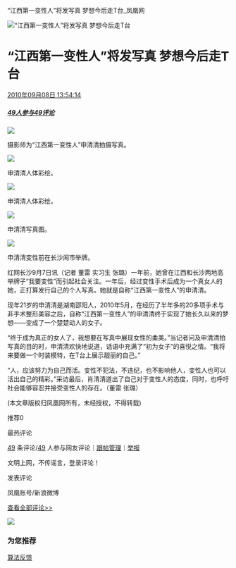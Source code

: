 “江西第一变性人”将发写真 梦想今后走T台\_凤凰网

![“江西第一变性人”将发写真 梦想今后走T台](//x0.ifengimg.com/ucms/2019_38/AC5B8A2AE18AB61C7067AFFDBBCD12D16295DDA2_w121_h75.jpg)

# “江西第一变性人”将发写真 梦想今后走T台

[2010年09月08日 13:54:14](javascript:;)

##### [49人参与](//gentie.ifeng.com/c/comment/7fYvyOxZOhw)[49评论](//gentie.ifeng.com/c/comment/7fYvyOxZOhw)

![](http://res.news.ifeng.com/attachments/2010/09/08/rd_rs_b1b0c122e27b31ce0cf59322d0b59b46.jpg)

摄影师为“江西第一变性人”申清清拍摄写真。

![](http://res.news.ifeng.com/attachments/2010/09/08/rd_or_bcbe79cbad598c0b6e9320c5f6ca5c67.jpg)

申清清人体彩绘。

![](http://res.news.ifeng.com/attachments/2010/09/08/rd_or_db905f1059019242f9326cf3e54448bd.jpg)

申清清人体彩绘。

![](http://res.news.ifeng.com/attachments/2010/09/08/rd_rs_bb7e76a0cf67c92ae352431824fbdc8c.jpg)

申清清写真图。

![](http://res.news.ifeng.com/attachments/2010/09/08/rd_rs_1ee591f338d3065fd7b405211c577b61.jpg)

申清清变性前在长沙闹市举牌。

红网长沙9月7日讯（记者 董雷 实习生 张璐）一年前，她曾在江西和长沙两地高举牌子“我要变性”而引起社会关注。一年后，经过变性手术后成为一个真女人的她，正打算发行自己的个人写真。她就是自称“江西第一变性人”的申清清。

现年21岁的申清清是湖南邵阳人，2010年5月，在经历了半年多的20多项手术与非手术整形美容之后，自称“江西第一变性人”的申清清终于实现了她长久以来的梦想——变成了一个楚楚动人的女子。

“终于成为真正的女人了，我想要在写真中展现女性的柔美。”当记者问及申清清拍写真的目的时，申清清欢快地说道，话语中充满了“初为女子”的喜悦之情。“我将来要做一个时装模特，在T台上展示靓丽的自己。”

“人，应该努力为自己而活。变性不犯法，不违纪，也不影响他人，变性人也可以活出自己的精彩。”采访最后，肖清清道出了自己对于变性人的态度，同时，也呼吁社会能够容忍并接受变性人的存在。（董雷 张璐）

(本文章版权归凤凰网所有，未经授权，不得转载)

推荐0

最热评论

[49](//gentie.ifeng.com/view.html?docUrl=http://news.ifeng.com/society/2/detail_2010_09/08/2462606_0.shtml&docName=%E2%80%9C%E6%B1%9F%E8%A5%BF%E7%AC%AC%E4%B8%80%E5%8F%98%E6%80%A7%E4%BA%BA%E2%80%9D%E5%B0%86%E5%8F%91%E5%86%99%E7%9C%9F%20%E6%A2%A6%E6%83%B3%E4%BB%8A%E5%90%8E%E8%B5%B0T%E5%8F%B0&skey=546fea&pcUrl=https://news.ifeng.com/c/7fYvyOxZOhw&speUrl=undefined&) 条评论/[49](//gentie.ifeng.com/view.html?docUrl=http://news.ifeng.com/society/2/detail_2010_09/08/2462606_0.shtml&docName=%E2%80%9C%E6%B1%9F%E8%A5%BF%E7%AC%AC%E4%B8%80%E5%8F%98%E6%80%A7%E4%BA%BA%E2%80%9D%E5%B0%86%E5%8F%91%E5%86%99%E7%9C%9F%20%E6%A2%A6%E6%83%B3%E4%BB%8A%E5%90%8E%E8%B5%B0T%E5%8F%B0&skey=546fea&pcUrl=https://news.ifeng.com/c/7fYvyOxZOhw&speUrl=undefined&) 人参与网友评论｜[跟帖管理](//gentie.ifeng.com/commentManage)｜[举报](//gentie.ifeng.com/superviseReport)

文明上网，不传谣言，登录评论！

发表评论

凤凰账号/新浪微博

[查看全部评论>>](//gentie.ifeng.com/view.html?docUrl=http://news.ifeng.com/society/2/detail_2010_09/08/2462606_0.shtml&docName=%E2%80%9C%E6%B1%9F%E8%A5%BF%E7%AC%AC%E4%B8%80%E5%8F%98%E6%80%A7%E4%BA%BA%E2%80%9D%E5%B0%86%E5%8F%91%E5%86%99%E7%9C%9F%20%E6%A2%A6%E6%83%B3%E4%BB%8A%E5%90%8E%E8%B5%B0T%E5%8F%B0&skey=546fea&pcUrl=https://news.ifeng.com/c/7fYvyOxZOhw&speUrl=undefined&)

![](http://x0.ifengimg.com/feprod/c/2023_6_5/18_8_26/ad-logo.png)

### 为您推荐

[算法反馈](https://client.ifeng.com/report/artical?docid=7fYvyOxZOhw)